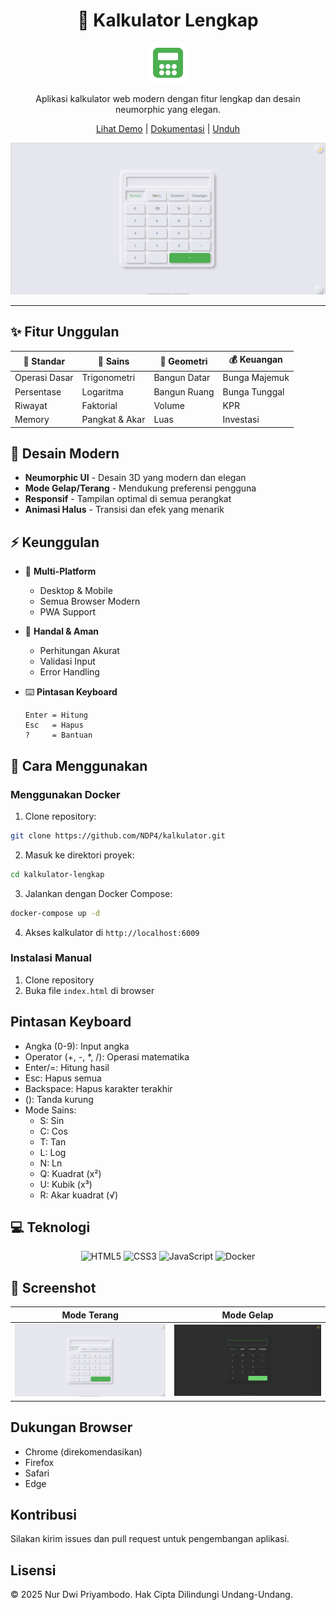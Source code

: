 <div align="center">

# 🧮 Kalkulator Lengkap

![Logo Kalkulator](favicon.svg)

Aplikasi kalkulator web modern dengan fitur lengkap dan desain neumorphic yang elegan.

[Lihat Demo](http://localhost:6009) | [Dokumentasi](#dokumentasi) | [Unduh](#unduh)

![Screenshot Aplikasi](image.png)

</div>

---

## ✨ Fitur Unggulan

<div align="center">

| 🔢 Standar    | 🔬 Sains       | 📐 Geometri  | 💰 Keuangan   |
| ------------- | -------------- | ------------ | ------------- |
| Operasi Dasar | Trigonometri   | Bangun Datar | Bunga Majemuk |
| Persentase    | Logaritma      | Bangun Ruang | Bunga Tunggal |
| Riwayat       | Faktorial      | Volume       | KPR           |
| Memory        | Pangkat & Akar | Luas         | Investasi     |

</div>

## 🎨 Desain Modern

- **Neumorphic UI** - Desain 3D yang modern dan elegan
- **Mode Gelap/Terang** - Mendukung preferensi pengguna
- **Responsif** - Tampilan optimal di semua perangkat
- **Animasi Halus** - Transisi dan efek yang menarik

## ⚡ Keunggulan

- 📱 **Multi-Platform**

  - Desktop & Mobile
  - Semua Browser Modern
  - PWA Support

- 🔐 **Handal & Aman**

  - Perhitungan Akurat
  - Validasi Input
  - Error Handling

- ⌨️ **Pintasan Keyboard**
  ```
  Enter = Hitung
  Esc   = Hapus
  ?     = Bantuan
  ```

## 🚀 Cara Menggunakan

### Menggunakan Docker

1. Clone repository:

```bash
git clone https://github.com/NDP4/kalkulator.git
```

2. Masuk ke direktori proyek:

```bash
cd kalkulator-lengkap
```

3. Jalankan dengan Docker Compose:

```bash
docker-compose up -d
```

4. Akses kalkulator di `http://localhost:6009`

### Instalasi Manual

1. Clone repository
2. Buka file `index.html` di browser

## Pintasan Keyboard

- Angka (0-9): Input angka
- Operator (+, -, \*, /): Operasi matematika
- Enter/=: Hitung hasil
- Esc: Hapus semua
- Backspace: Hapus karakter terakhir
- (): Tanda kurung
- Mode Sains:
  - S: Sin
  - C: Cos
  - T: Tan
  - L: Log
  - N: Ln
  - Q: Kuadrat (x²)
  - U: Kubik (x³)
  - R: Akar kuadrat (√)

## 💻 Teknologi

<div align="center">
<img alt="HTML5" src="https://img.shields.io/badge/-HTML5-E34F26?style=flat-square&amp;logo=html5&amp;logoColor=white">
<img alt="CSS3" src="https://img.shields.io/badge/-CSS3-1572B6?style=flat-square&amp;logo=css3">
<img alt="JavaScript" src="https://img.shields.io/badge/-JavaScript-F7DF1E?style=flat-square&amp;logo=javascript&amp;logoColor=black">
<img alt="Docker" src="https://img.shields.io/badge/-Docker-2496ED?style=flat-square&amp;logo=docker&amp;logoColor=white">
</div>

## 📱 Screenshot

<div align="center">
  
| Mode Terang |	Mode Gelap |
| ------------- | -------------- |
|![Screenshot Lightmode](image.png) |	![Screenshot Darkmode](images.png) |

</div>

## Dukungan Browser

- Chrome (direkomendasikan)
- Firefox
- Safari
- Edge

## Kontribusi

Silakan kirim issues dan pull request untuk pengembangan aplikasi.

## Lisensi

© 2025 Nur Dwi Priyambodo. Hak Cipta Dilindungi Undang-Undang.
